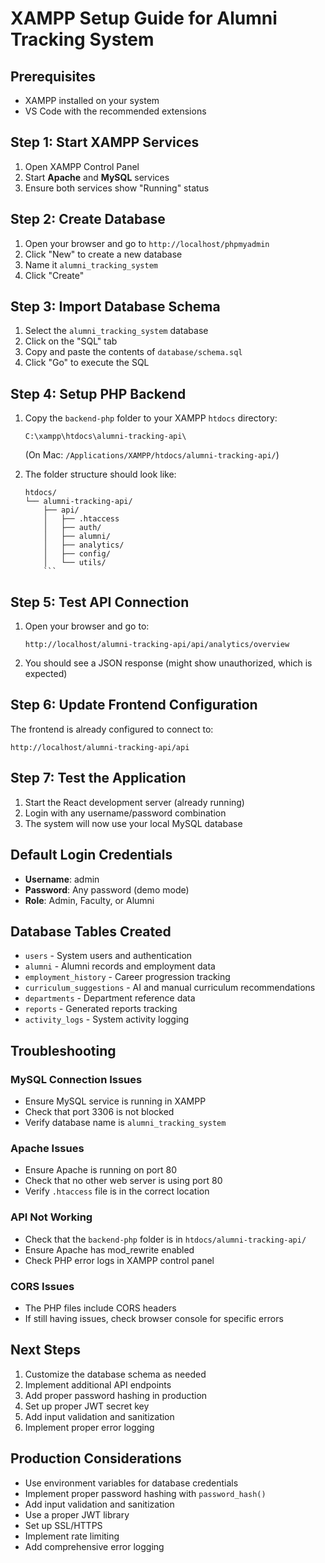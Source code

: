 # XAMPP Setup Guide for Alumni Tracking System

## Prerequisites
- XAMPP installed on your system
- VS Code with the recommended extensions

## Step 1: Start XAMPP Services
1. Open XAMPP Control Panel
2. Start **Apache** and **MySQL** services
3. Ensure both services show "Running" status

## Step 2: Create Database
1. Open your browser and go to `http://localhost/phpmyadmin`
2. Click "New" to create a new database
3. Name it `alumni_tracking_system`
4. Click "Create"

## Step 3: Import Database Schema
1. Select the `alumni_tracking_system` database
2. Click on the "SQL" tab
3. Copy and paste the contents of `database/schema.sql`
4. Click "Go" to execute the SQL

## Step 4: Setup PHP Backend
1. Copy the `backend-php` folder to your XAMPP `htdocs` directory:
   ```
   C:\xampp\htdocs\alumni-tracking-api\
   ```
   (On Mac: `/Applications/XAMPP/htdocs/alumni-tracking-api/`)

2. The folder structure should look like:
   ```
   htdocs/
   └── alumni-tracking-api/
       ├── api/
       │   ├── .htaccess
       │   ├── auth/
       │   ├── alumni/
       │   ├── analytics/
       │   ├── config/
       │   └── utils/
       ```

## Step 5: Test API Connection
1. Open your browser and go to:
   ```
   http://localhost/alumni-tracking-api/api/analytics/overview
   ```
2. You should see a JSON response (might show unauthorized, which is expected)

## Step 6: Update Frontend Configuration
The frontend is already configured to connect to:
```
http://localhost/alumni-tracking-api/api
```

## Step 7: Test the Application
1. Start the React development server (already running)
2. Login with any username/password combination
3. The system will now use your local MySQL database

## Default Login Credentials
- **Username**: admin
- **Password**: Any password (demo mode)
- **Role**: Admin, Faculty, or Alumni

## Database Tables Created
- `users` - System users and authentication
- `alumni` - Alumni records and employment data
- `employment_history` - Career progression tracking
- `curriculum_suggestions` - AI and manual curriculum recommendations
- `departments` - Department reference data
- `reports` - Generated reports tracking
- `activity_logs` - System activity logging

## Troubleshooting

### MySQL Connection Issues
- Ensure MySQL service is running in XAMPP
- Check that port 3306 is not blocked
- Verify database name is `alumni_tracking_system`

### Apache Issues
- Ensure Apache is running on port 80
- Check that no other web server is using port 80
- Verify `.htaccess` file is in the correct location

### API Not Working
- Check that the `backend-php` folder is in `htdocs/alumni-tracking-api/`
- Ensure Apache has mod_rewrite enabled
- Check PHP error logs in XAMPP control panel

### CORS Issues
- The PHP files include CORS headers
- If still having issues, check browser console for specific errors

## Next Steps
1. Customize the database schema as needed
2. Implement additional API endpoints
3. Add proper password hashing in production
4. Set up proper JWT secret key
5. Add input validation and sanitization
6. Implement proper error logging

## Production Considerations
- Use environment variables for database credentials
- Implement proper password hashing with `password_hash()`
- Add input validation and sanitization
- Use a proper JWT library
- Set up SSL/HTTPS
- Implement rate limiting
- Add comprehensive error logging